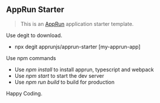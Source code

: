 ## AppRun Starter

> This is an [AppRun](https://github.com/yysun/apprun) application starter template.

Use degit to download.

* npx degit apprunjs/apprun-starter [my-apprun-app]

Use npm commands

* Use _npm install_ to install apprun, typescript and webpack
* Use _npm start_ to start the dev server
* Use _npm run build_ to build for production

Happy Coding.